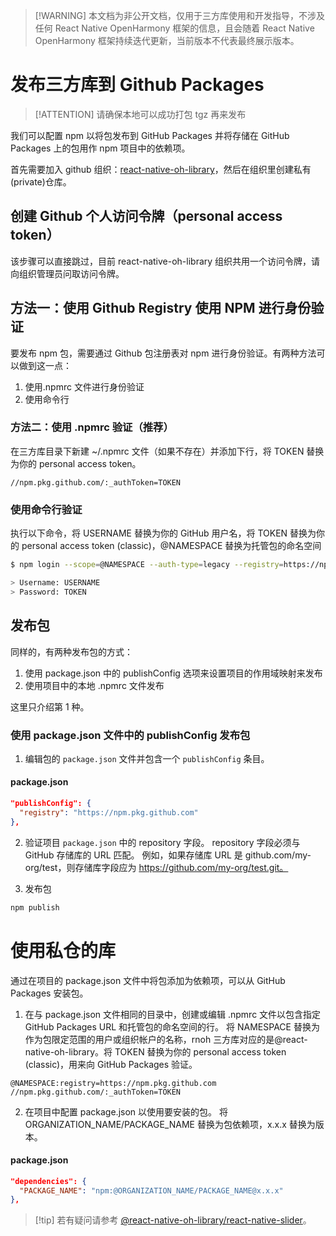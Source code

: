 > [!WARNING] 本文档为非公开文档，仅用于三方库使用和开发指导，不涉及任何 React Native OpenHarmony 框架的信息，且会随着 React Native OpenHarmony 框架持续迭代更新，当前版本不代表最终展示版本。

# 发布三方库到 Github Packages

> [!ATTENTION] 请确保本地可以成功打包 tgz 再来发布

我们可以配置 npm 以将包发布到 GitHub Packages 并将存储在 GitHub Packages 上的包用作 npm 项目中的依赖项。

首先需要加入 github 组织：[react-native-oh-library](https://github.com/react-native-oh-library)，然后在组织里创建私有(private)仓库。

## 创建 Github 个人访问令牌（personal access token）

该步骤可以直接跳过，目前 react-native-oh-library 组织共用一个访问令牌，请向组织管理员问取访问令牌。

## 方法一：使用 Github Registry 使用 NPM 进行身份验证

要发布 npm 包，需要通过 Github 包注册表对 npm 进行身份验证。有两种方法可以做到这一点：

1. 使用.npmrc 文件进行身份验证
2. 使用命令行

### 方法二：使用 .npmrc 验证（推荐）

在三方库目录下新建 ~/.npmrc 文件（如果不存在）并添加下行，将 TOKEN 替换为你的 personal access token。

```
//npm.pkg.github.com/:_authToken=TOKEN
```

### 使用命令行验证

执行以下命令，将 USERNAME 替换为你的 GitHub 用户名，将 TOKEN 替换为你的 personal access token (classic)，@NAMESPACE 替换为托管包的命名空间

```bash
$ npm login --scope=@NAMESPACE --auth-type=legacy --registry=https://npm.pkg.github.com

> Username: USERNAME
> Password: TOKEN
```

## 发布包

同样的，有两种发布包的方式：

1. 使用 package.json 中的 publishConfig 选项来设置项目的作用域映射来发布
2. 使用项目中的本地 .npmrc 文件发布

这里只介绍第 1 种。

### 使用 package.json 文件中的 publishConfig 发布包

1. 编辑包的 `package.json` 文件并包含一个 `publishConfig` 条目。

<!-- tabs:start -->

#### **package.json**

```json
"publishConfig": {
  "registry": "https://npm.pkg.github.com"
},
```

<!-- tabs:end -->

2. 验证项目 `package.json` 中的 repository 字段。 repository 字段必须与 GitHub 存储库的 URL 匹配。 例如，如果存储库 URL 是 github.com/my-org/test，则存储库字段应为 https://github.com/my-org/test.git。

3. 发布包

```bash
npm publish
```

# 使用私仓的库

通过在项目的 package.json 文件中将包添加为依赖项，可以从 GitHub Packages 安装包。

1. 在与 package.json 文件相同的目录中，创建或编辑 .npmrc 文件以包含指定 GitHub Packages URL 和托管包的命名空间的行。 将 NAMESPACE 替换为作为包限定范围的用户或组织帐户的名称，rnoh 三方库对应的是@react-native-oh-library。将 TOKEN 替换为你的 personal access token (classic)，用来向 GitHub Packages 验证。

```npmrc
@NAMESPACE:registry=https://npm.pkg.github.com
//npm.pkg.github.com/:_authToken=TOKEN
```

2. 在项目中配置 package.json 以使用要安装的包。 将 ORGANIZATION_NAME/PACKAGE_NAME 替换为包依赖项，x.x.x 替换为版本。

<!-- tabs:start -->

#### **package.json**

```json
"dependencies": {
  "PACKAGE_NAME": "npm:@ORGANIZATION_NAME/PACKAGE_NAME@x.x.x"
},
```

<!-- tabs:end -->

> [!tip] 若有疑问请参考 [@react-native-oh-library/react-native-slider](https://github.com/react-native-oh-library/react-native-slider)。
